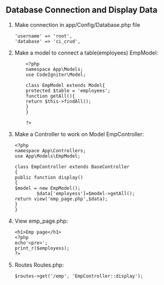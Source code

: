 ## Database Connection and Display Data

1.  Make connection in app/Config/Database.php file
        
        'username' => 'root',
        'database' => 'ci_crud',

2.  Make a model to connect a table(employees)
        EmpModel:

            <?php
            namespace App\Models;
            use CodeIgniter\Model;

            class EmpModel extends Model{
            protected $table = 'employees';
            function getAll(){
            return $this->findAll();
            }
            }

            ?>

3.  Make a Controller to work on Model
        EmpController:

        <?php
        namespace App\Controllers;
        use App\Models\EmpModel;

        class EmpController extends BaseController
        {
        public function display()
        {
        $model = new EmpModel();
                $data['employess']=$model->getAll();
        return view('emp_page.php',$data);
        }
        }

4.  View
        emp_page.php:

        <h1>Emp page</h1>
        <?php
        echo'<pre>';
        print_r($employess);
        ?>

5.  Routes
        Routes.php:
    
        $routes->get('/emp', 'EmpController::display');
